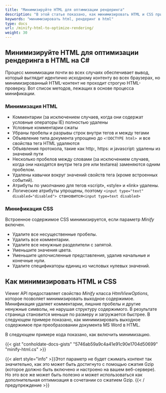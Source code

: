 ```yaml
---
title: "Минимизируйте HTML для оптимизации рендеринга"
description: "В этой статье показано, как минимизировать HTML и CSS при преобразовании документов в HTML."
keywords: "минимизировать html, рендеринг в html"
type: docs
url: /minify-html-to-optimize-rendering/
weight: 30
---
```



## Минимизируйте HTML для оптимизации рендеринга в HTML на C#

Процесс минимизации почти во всех случаях обеспечивает вывод, который выглядит идентично исходному контенту во всех браузерах, но минимизированный HTML-контент не проходит строгую HTML-проверку. Вот список методов, лежащих в основе процесса минификации.

### Минимизация HTML

* Комментарии (за исключением случаев, когда они содержат условные операторы IE) полностью удалены
* Условные комментарии сжаты
* Убраны пробелы и разрывы строк внутри тегов и между тегами
* Объявление типа документа упрощено до `<!DOCTYPE html> `и все свойства тега HTML удаляются
* Объявления протокола, такие как http:, https: и javascript: удалены из значений пути
* Несколько пробелов между словами (за исключением случаев, когда они находятся внутри тега pre или textarea) заменяются одним пробелом.
* Удалены кавычки вокруг значений свойств тега (кроме встроенных событий).
* Атрибуты по умолчанию для тегов «script», «style» и «link» удалены.
* Логические атрибуты упрощены, поэтому `<input type="text" disabled="disabled"> `становится`<input type=text disabled> `

### Минификация CSS

Встроенное содержимое CSS минимизируется, если параметр *Minify* включен.

* Удалите все несущественные пробелы.
* Удалить все комментарии.
* Удалите все ненужные разделители с запятой.
* Уменьшите значения цвета.
* Уменьшите целочисленные представления, удалив начальные и конечные нули.
* Удалите спецификаторы единиц из числовых нулевых значений.

## Как минимизировать HTML и CSS

Viewer API предоставляет свойство *Minify* класса *HtmlViewOptions*, которое позволяет минимизировать выходное содержимое. Минификация удаляет комментарии, лишние пробелы и другие ненужные символы, не нарушая структуру содержимого. В результате страница становится меньше по размеру и загружается быстрее. В следующем примере показано, как минимизировать выходное содержимое при преобразовании документа MS Word в HTML.

В следующем примере кода показано, как включить минимизацию.

{{< gist "conholdate-docs-gists" "5746ab59a9c4a41e91c90e1704d50699" "minify-html.cs" >}}

{{< alert style="info" >}}Этот параметр не будет сжимать контент так значительно, как это может быть достигнуто с помощью сжатия Gzip (которое должно быть включено и настроено на вашем веб-сервере). Но это все же может быть полезно и может использоваться как дополнительная оптимизация в сочетании со сжатием Gzip. {{< /предупреждение >}}







